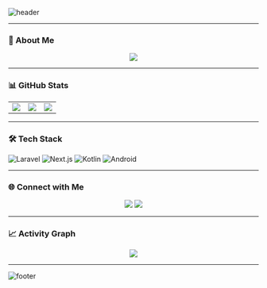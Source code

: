 <!-- Header -->
![header](https://capsule-render.vercel.app/api?type=rounded&color=6a0dad&height=180&section=header&text=Hi,%20I'm%20Dhafa%20👋&fontSize=45&fontColor=ffffff&fontAlignY=50&desc=🚀%20Designer%20%7C%20Fullstack%20Developer&descAlignY=65&descAlign=50&animation=fadeIn)


---

### 💫 About Me
<p align="center">
  <img src="https://readme-typing-svg.herokuapp.com?font=Fira+Code&size=24&duration=3000&pause=500&color=DA70D6&width=600&lines=⚡+Fokus+di+Laravel+(Backend);⚛️+Next.js+(Frontend);📱+Kotlin+%26+Android+(Mobile);✨+Suka+UI/UX+%26+bikin+produk+impactful&center=true" />
</p>

---

### 📊 GitHub Stats
<p align="center">

<table>
<tr>
<td align="center">
  <!-- Total Stats -->
  <img src="https://github-readme-stats.vercel.app/api?username=dhafaal&show_icons=true&theme=radical&hide_border=true&count_private=true&title_color=DA70D6&icon_color=DA70D6&text_color=ffffff&bg_color=1f0f2f" />
</td>
<td align="center">
  <!-- Streak Stats -->
  <img src="https://streak-stats.demolab.com/?user=dhafaal&background=1f0f2f&stroke=DA70D6&ring=9b59b6&fire=8e44ad&currStreakNum=DA70D6&currStreakLabel=DA70D6&hide_border=true" />
</td>
<td align="center">
  <!-- Top Languages -->
  <img src="https://github-readme-stats.vercel.app/api/top-langs/?username=dhafaal&layout=compact&theme=radical&hide_border=true&title_color=DA70D6&text_color=ffffff&bg_color=1f0f2f" />
</td>
</tr>
</table>

</p>

---

### 🛠️ Tech Stack
<p align="center">

![Laravel](https://img.shields.io/badge/Laravel-9b59b6?style=for-the-badge&logo=laravel&logoColor=white)
![Next.js](https://img.shields.io/badge/Next.js-6a0dad?style=for-the-badge&logo=next.js&logoColor=white)
![Kotlin](https://img.shields.io/badge/Kotlin-8e44ad?style=for-the-badge&logo=kotlin&logoColor=white)
![Android](https://img.shields.io/badge/Android-9b59b6?style=for-the-badge&logo=android&logoColor=white)

</p>

---

### 🌐 Connect with Me
<p align="center">
  <a href="https://www.linkedin.com/in/muhammad-dhafa-alvaro-13b7aa235/"><img src="https://img.shields.io/badge/LinkedIn-6a0dad?style=for-the-badge&logo=linkedin&logoColor=white"/></a>
  <a href="mailto:dhafaal.a@gmail.com"><img src="https://img.shields.io/badge/Email-8e44ad?style=for-the-badge&logo=gmail&logoColor=white"/></a>
</p>

---

### 📈 Activity Graph
<p align="center">
  <img src="https://github-readme-activity-graph.vercel.app/graph?username=dhafaal&theme=react-dark&bg_color=1f0f2f&line=DA70D6&point=DA70D6&color=DA70D6&title_color=DA70D6" />
</p>

---

<!-- Footer -->
![footer](https://capsule-render.vercel.app/api?type=rounded&color=6a0dad&height=140&section=footer)
